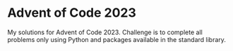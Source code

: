 # Advent of Code 2023

My solutions for Advent of Code 2023. Challenge is to complete all problems only using Python and packages available in the standard library.
